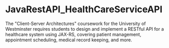 # JavaRestAPI_HealthCareServiceAPI
The "Client-Server Architectures" coursework for the University of Westminster requires students to design and implement a RESTful API for a healthcare system using JAX-RS, covering patient management, appointment scheduling, medical record keeping, and more. 
